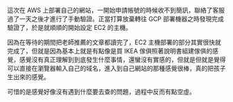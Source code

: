 這次在 AWS 上部署自己的網站，一開始申請帳號的時候收不到簡訊，聯絡了客服過了一天之後才進行了手動驗證。正當打算放棄轉往 GCP 部署機器之時發現完成驗證了，於是就順順的開始設定 EC2 的主機。

因為在等待的期間把老師推薦的文章都讀完了，EC2 主機部署的部分其實很快就完成了，但就是因為基本上就是有點像是買 IKEA 傢俱照著說明書組建傢俱的感覺，感覺沒有真正理解到到底發生什麼事情，還蠻沒有實感的，但就是但就是覺得可以直接在瀏覽器輸入自己的域名，進入到自己網站的那種感覺很棒，真的把孩子生出來的感覺。

可惜的是感覺好像沒有遇到什麼要去查的問題，過程中反而有點空虛。


